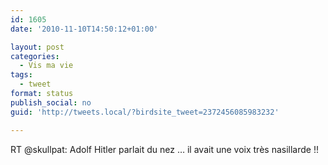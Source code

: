 ```yaml
---
id: 1605
date: '2010-11-10T14:50:12+01:00'

layout: post
categories:
  - Vis ma vie
tags:
  - tweet
format: status
publish_social: no
guid: 'http://tweets.local/?birdsite_tweet=2372456085983232'

---
```


RT @skullpat: Adolf Hitler parlait du nez … il avait une voix très nasillarde !!